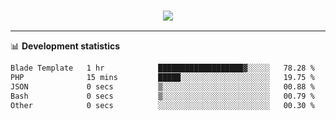<h3 align="center">
  <a href="https://github.com/hwalker928">
      <img src="https://github-profile-trophy.vercel.app/?username=hwalker928&no-bg=true&no-frame=true">
  </a>
</h3>


<hr>

📊 **Development statistics**

<!--START_SECTION:waka-->

```txt
Blade Template   1 hr            ███████████████████▓░░░░░   78.28 %
PHP              15 mins         █████░░░░░░░░░░░░░░░░░░░░   19.75 %
JSON             0 secs          ▒░░░░░░░░░░░░░░░░░░░░░░░░   00.88 %
Bash             0 secs          ▒░░░░░░░░░░░░░░░░░░░░░░░░   00.79 %
Other            0 secs          ░░░░░░░░░░░░░░░░░░░░░░░░░   00.30 %
```

<!--END_SECTION:waka-->
